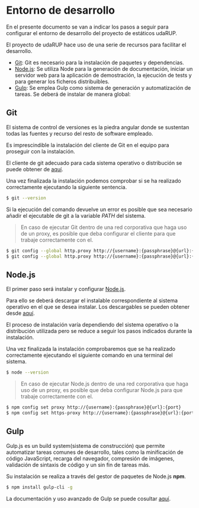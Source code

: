 # Entorno de desarrollo

En el presente documento se van a indicar los pasos a seguir para configurar el entorno de desarrollo del proyecto de estáticos udaRUP.

El proyecto de udaRUP hace uso de una serie de recursos para facilitar el desarrollo.

* [Git](https://git-scm.com/): Git es necesario para la instalación de paquetes y dependencias.
* [Node.js](https://nodejs.org): Se utiliza Node para la generación de documentación, iniciar un servidor web para la aplicación de demostración, la ejecución de tests y para generar los ficheros distribuibles.
* [Gulp](http://gulpjs.com/): Se emplea Gulp como sistema de generación y automatización de tareas. Se deberá de instalar de manera global:

## Git

El sistema de control de versiones es la piedra angular donde se sustentan todas las fuentes y recurso del resto de software empleado.

Es imprescindible la instalación del cliente de Git en el equipo para proseguir con la instalación.

El cliente de git adecuado para cada sistema operativo o distribución se puede obtener de [aquí](https://git-scm.com/downloads).


Una vez finalizada la instalación podemos comprobar si se ha realizado correctamente ejecutando la siguiente sentencia.

```bash
$ git --version
```

Si la ejecución del comando devuelve un error es posible que sea necesario añadir el ejecutable de git a la variable *PATH* del sistema.

> En caso de ejecutar Git dentro de una red corporativa que haga uso de un proxy, es posible que deba configurar el cliente para que trabaje correctamente con el.
```bash
$ git config --global http.proxy http://{username}:{passphrase}@{url}:{port}
$ git config --global http.proxy http://{username}:{passphrase}@{url}:{port}
```

## Node.js

El primer paso será instalar y configurar [Node.js](https://nodejs.org/en/).

Para ello se deberá descargar el instalable correspondiente al sistema operativo en el que se desea instalar. Los descargables se pueden obtener desde [aquí](https://nodejs.org/en/download/).

El proceso de instalación varía dependiendo del sistema operativo o la distribución utilizada pero se reduce a seguir los pasos indicados durante la instalación.

Una vez finalizada la instalación comprobaremos que se ha realizado correctamente ejecutando el siguiente comando en una terminal del sistema.

```bash
$ node --version
```

> En caso de ejecutar Node.js dentro de una red corporativa que haga uso de un proxy, es posible que deba configurar Node.js para que trabaje correctamente con el.
```bash
$ npm config set proxy http://{username}:{passphrase}@{url}:{port}
$ npm config set https-proxy http://{username}:{passphrase}@{url}:{port}
```

## Gulp

Gulp.js es un build system(sistema de construcción) que permite automatizar tareas comunes de desarrollo, tales como la minificación de código JavaScript, recarga del navegador, compresión de imágenes, validación de sintaxis de código y un sin fin de tareas más.

Su instalación se realiza a través del gestor de paquetes de Node.js **npm**.

```bash
$ npm install gulp-cli -g
```

La documentación y uso avanzado de Gulp se puede cosultar [aquí](http://gulpjs.com/).
